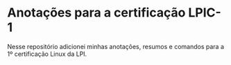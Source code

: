 # Anotações para a certificação LPIC-1

Nesse repositório adicionei minhas anotações, resumos e comandos para a 1º certificação Linux da LPI.
